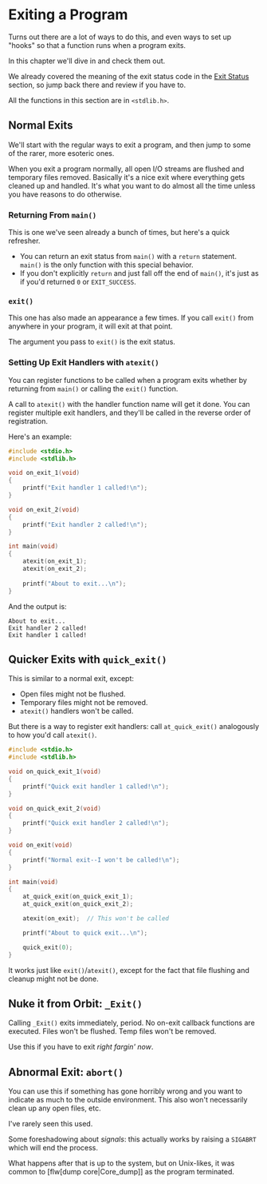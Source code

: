<!-- Beej's guide to C

# vim: ts=4:sw=4:nosi:et:tw=72
-->

# Exiting a Program

Turns out there are a lot of ways to do this, and even ways to set up
"hooks" so that a function runs when a program exits.

In this chapter we'll dive in and check them out.

We already covered the meaning of the exit status code in the [Exit
Status](#exit-status) section, so jump back there and review if you have
to.

All the functions in this section are in `<stdlib.h>`.

## Normal Exits

We'll start with the regular ways to exit a program, and then jump to
some of the rarer, more esoteric ones.

When you exit a program normally, all open I/O streams are flushed and
temporary files removed. Basically it's a nice exit where everything
gets cleaned up and handled. It's what you want to do almost all the
time unless you have reasons to do otherwise.

### Returning From `main()`

This is one we've seen already a bunch of times, but here's a quick
refresher.

* You can return an exit status from `main()` with a `return` statement.
  `main()` is the only function with this special behavior.
* If you don't explicitly `return` and just fall off the end of
  `main()`, it's just as if you'd returned `0` or `EXIT_SUCCESS`.

### `exit()`

This one has also made an appearance a few times. If you call `exit()`
from anywhere in your program, it will exit at that point.

The argument you pass to `exit()` is the exit status.

### Setting Up Exit Handlers with `atexit()`

You can register functions to be called when a program exits whether by
returning from `main()` or calling the `exit()` function.

A call to `atexit()` with the handler function name will get it done.
You can register multiple exit handlers, and they'll be called in the
reverse order of registration.

Here's an example:

``` {.c .numberLines}
#include <stdio.h>
#include <stdlib.h>

void on_exit_1(void)
{
    printf("Exit handler 1 called!\n");
}

void on_exit_2(void)
{
    printf("Exit handler 2 called!\n");
}

int main(void)
{
    atexit(on_exit_1);
    atexit(on_exit_2);
    
    printf("About to exit...\n");
}
```

And the output is:

```
About to exit...
Exit handler 2 called!
Exit handler 1 called!
```

## Quicker Exits with `quick_exit()`

This is similar to a normal exit, except:

* Open files might not be flushed.
* Temporary files might not be removed.
* `atexit()` handlers won't be called.

But there is a way to register exit handlers: call `at_quick_exit()`
analogously to how you'd call `atexit()`.

``` {.c .numberLines}
#include <stdio.h>
#include <stdlib.h>

void on_quick_exit_1(void)
{
    printf("Quick exit handler 1 called!\n");
}

void on_quick_exit_2(void)
{
    printf("Quick exit handler 2 called!\n");
}

void on_exit(void)
{
    printf("Normal exit--I won't be called!\n");
}

int main(void)
{
    at_quick_exit(on_quick_exit_1);
    at_quick_exit(on_quick_exit_2);

    atexit(on_exit);  // This won't be called

    printf("About to quick exit...\n");

    quick_exit(0);
}
```

It works just like `exit()`/`atexit()`, except for the fact that file
flushing and cleanup might not be done.

## Nuke it from Orbit: `_Exit()`

Calling `_Exit()` exits immediately, period. No on-exit callback
functions are executed. Files won't be flushed. Temp files won't be
removed.

Use this if you have to exit _right fargin' now_.

## Abnormal Exit: `abort()`

You can use this if something has gone horribly wrong and you want to
indicate as much to the outside environment. This also won't necessarily
clean up any open files, etc.

I've rarely seen this used.

Some foreshadowing about _signals_: this actually works by raising a
`SIGABRT` which will end the process. 

What happens after that is up to the system, but on Unix-likes, it was
common to [flw[dump core|Core_dump]] as the program terminated.